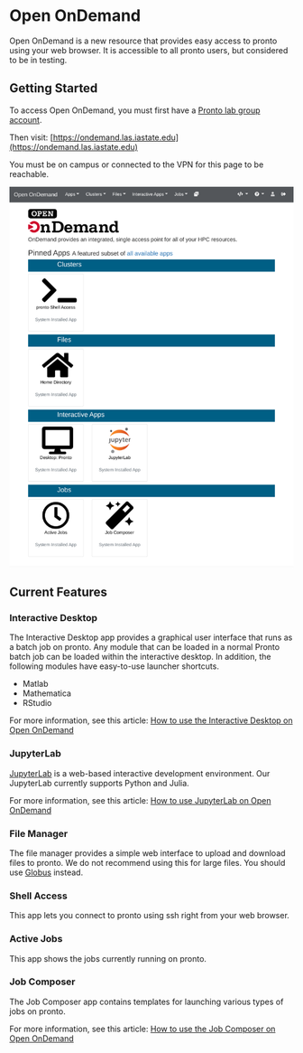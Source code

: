# Open OnDemand

Open OnDemand is a new resource that provides easy access to pronto using your web browser. It is accessible to all pronto users, but considered to be in testing.

Getting Started
---------------

To access Open OnDemand, you must first have a [Pronto lab group account](https://researchit.las.iastate.edu/get-access).

Then visit: [https://ondemand.las.iastate.edu](https://ondemand.las.iastate.edu)

You must be on campus or connected to the VPN for this page to be reachable.

![ondemand dashboard](img/ondemand_dashboard_1.png)

Current Features
----------------

### Interactive Desktop

The Interactive Desktop app provides a graphical user interface that runs as a batch job on pronto. Any module that can be loaded in a normal Pronto batch job can be loaded within the interactive desktop. In addition, the following modules have easy-to-use launcher shortcuts.

*   Matlab
*   Mathematica
*   RStudio

For more information, see this article: [How to use the Interactive Desktop on Open OnDemand](interactive_desktop.md)

### JupyterLab

[JupyterLab](https://jupyter.org/) is a web-based interactive development environment. Our JupyterLab currently supports Python and Julia.

For more information, see this article: [How to use JupyterLab on Open OnDemand](jupyterlab.md)

### File Manager

The file manager provides a simple web interface to upload and download files to pronto. We do not recommend using this for large files. You should use [Globus](../file_transfers/globus.md) instead.

### Shell Access

This app lets you connect to pronto using ssh right from your web browser.

### Active Jobs

This app shows the jobs currently running on pronto.

### Job Composer

The Job Composer app contains templates for launching various types of jobs on pronto.

For more information, see this article: [How to use the Job Composer on Open OnDemand](job_composer.md)